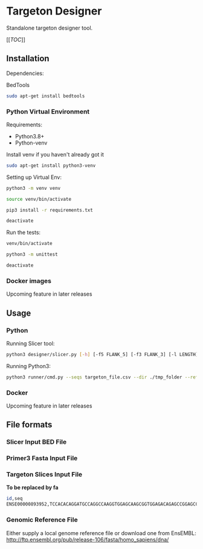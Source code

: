 # Targeton Designer

Standalone targeton designer tool.

[[_TOC_]]

## Installation

Dependencies:

BedTools
```sh
sudo apt-get install bedtools
```

### Python Virtual Environment

Requirements:
 - Python3.8+
 - Python-venv

Install venv if you haven't already got it
```sh
sudo apt-get install python3-venv
```

Setting up Virtual Env:
```sh
python3 -m venv venv

source venv/bin/activate

pip3 install -r requirements.txt

deactivate
```

Run the tests:
```sh
venv/bin/activate

python3 -m unittest

deactivate
```

### Docker images

Upcoming feature in later releases

## Usage

### Python

Running Slicer tool:
```sh
python3 designer/slicer.py [-h] [-f5 FLANK_5] [-f3 FLANK_3] [-l LENGTH] [-o OFFSET] [--output_fasta OUTPUT_FASTA] [--output_slice_bed OUTPUT_SLICE_BED] bed fasta
```

Running Python3:
```sh
python3 runner/cmd.py --seqs targeton_file.csv --dir ./tmp_folder --ref genomic_reference_file.fna
```

### Docker

Upcoming feature in later releases

## File formats

### Slicer Input BED File

### Primer3 Fasta Input File

### Targeton Slices Input File 
**To be replaced by fa**
```sh
id,seq
ENSE00000893952,TCCACACAGGATGCCAGGCCAAGGTGGAGCAAGCGGTGGAGACAGAGCCGGAGCCCGAGCTGCGCCAGCAGACCGAGTGGCAGAGCGGCCAGCGCTGGGAACTGGCACTGGGTCGCTTTTGGGATTACCTGCGCTGGGTGCAGACACTGTCTGAGCAGGTGCAGGAGGAGCTGCTCAGCTCCCAGGTCACCCAGGAACTGAGGTGAGTGTCC
```

### Genomic Reference File

Either supply a local genome reference file or download one from EnsEMBL:
http://ftp.ensembl.org/pub/release-106/fasta/homo_sapiens/dna/
